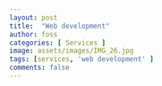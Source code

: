 ```yaml
---
layout: post
title:  "Web development"
author: foss
categories: [ Services ]
image: assets/images/IMG_26.jpg
tags: [services, 'web development' ]
comments: false
---
```

